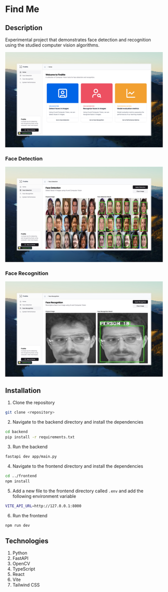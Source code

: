# Find Me

## Description

Experimental project that demonstrates face detection and recognition using the studied computer vision algorithms.

![Home Page](screenshots/screen1.jpeg)

### Face Detection

![Face Detection](screenshots/screen3.jpeg)

### Face Recognition

![Face Recognition](screenshots/screen2.jpeg)

## Installation

1. Clone the repository

```bash
git clone <repository>
```

2. Navigate to the backend directory and install the dependencies

```bash
cd backend
pip install -r requirements.txt
```

3. Run the backend

```bash
fastapi dev app/main.py
```

4. Navigate to the frontend directory and install the dependencies

```bash
cd ../frontend
npm install
```

5. Add a new file to the frontend directory called `.env` and add the following environment variable

```bash
VITE_API_URL=http://127.0.0.1:8000
```

6. Run the frontend

```bash
npm run dev
```

## Technologies

1. Python
2. FastAPI
3. OpenCV
4. TypeScript
5. React
6. Vite
7. Tailwind CSS
